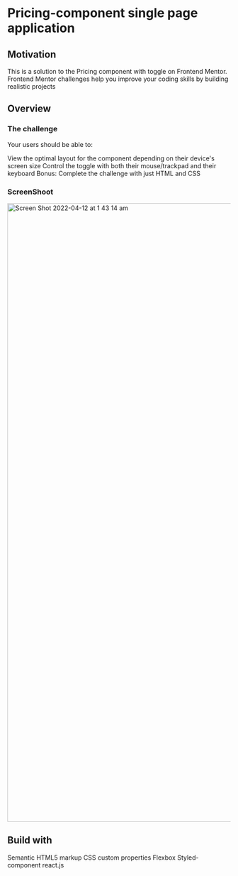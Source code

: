 # Pricing-component single page application

## Motivation

This is a solution to the Pricing component with toggle on Frontend Mentor. Frontend Mentor challenges help you improve your coding skills by building realistic projects

## Overview

### The challenge

Your users should be able to:

View the optimal layout for the component depending on their device's screen size
Control the toggle with both their mouse/trackpad and their keyboard
Bonus: Complete the challenge with just HTML and CSS

### ScreenShoot
<img width="1394" alt="Screen Shot 2022-04-12 at 1 43 14 am" src="https://user-images.githubusercontent.com/43982053/162778959-22b833da-5135-41e3-a9eb-1dea73db6603.png">



## Build with
Semantic HTML5 markup
CSS custom properties
Flexbox
Styled-component
react.js

